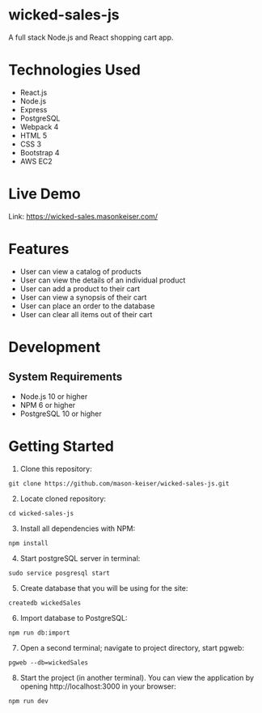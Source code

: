 # wicked-sales-js
A full stack Node.js and React shopping cart app.
# Technologies Used
* React.js
* Node.js
* Express
* PostgreSQL
* Webpack 4
* HTML 5
* CSS 3
* Bootstrap 4
* AWS EC2
# Live Demo
Link: https://wicked-sales.masonkeiser.com/
# Features
* User can view a catalog of products
* User can view the details of an individual product
* User can add a product to their cart
* User can view a synopsis of their cart
* User can place an order to the database
* User can clear all items out of their cart
# Development
## System Requirements
* Node.js 10 or higher
* NPM 6 or higher
* PostgreSQL 10 or higher
# Getting Started
1. Clone this repository:
```
git clone https://github.com/mason-keiser/wicked-sales-js.git
```
2. Locate cloned repository: 
```
cd wicked-sales-js
```
3. Install all dependencies with NPM:
```
npm install
```
4. Start postgreSQL server in terminal:
```
sudo service posgresql start
``` 
5. Create database that you will be using for the site:
```
createdb wickedSales
```
6. Import database to PostgreSQL:
```
npm run db:import
```
7. Open a second terminal; navigate to project directory, start pgweb:
```
pgweb --db=wickedSales
```
8. Start the project (in another terminal). You can view the application by opening http://localhost:3000 in your browser:
```
npm run dev
```
